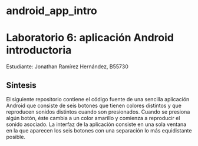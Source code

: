 # android_app_intro

<h1> Laboratorio 6: aplicación Android introductoria </h1>
<p> Estudiante: Jonathan Ramírez Hernández, B55730 </p>

<h2> Síntesis </h2>
<p> El siguiente repositorio contiene el código fuente de una sencilla aplicación Android que consiste de seis botones que tienen colores distintos y que
    reproducen sonidos distintos cuando son presionados. Cuando se presiona algún botón, éste cambia a un color amarillo y comienza a reproducir el sonido             asociado. La interfaz de la aplicación consiste en una sola ventana en la que aparecen los seis botones con una separación lo más equidistante posible.
</p>
